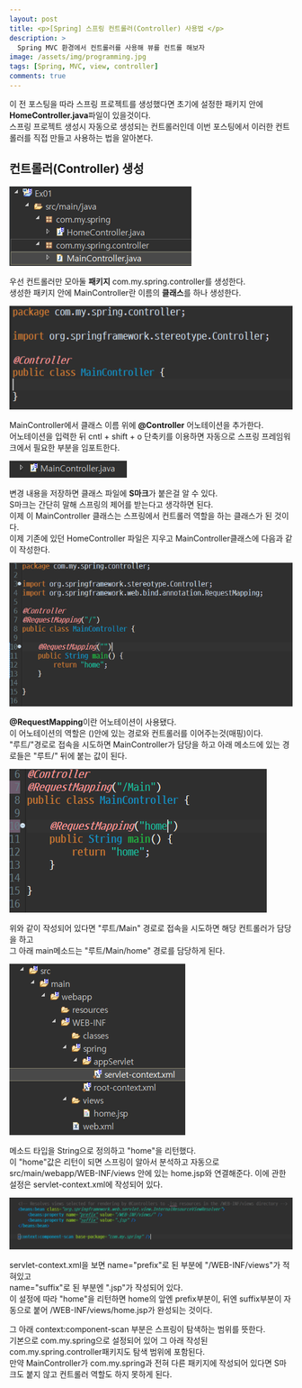 ```yaml
---
layout: post
title: <p>[Spring] 스프링 컨트롤러(Controller) 사용법 </p>
description: >
  Spring MVC 환경에서 컨트롤러를 사용해 뷰를 컨트롤 해보자
image: /assets/img/programming.jpg
tags: [Spring, MVC, view, controller]
comments: true
---
```

<head>
  <link rel="stylesheet" type="text/css" href="../../assets/css/obsidian.css" />
</head>

 이 전 포스팅을 따라 스프링 프로젝트를 생성했다면 초기에 설정한 패키지 안에 **HomeController.java**파일이 있을것이다.<br>
 스프링 프로젝트 생성시 자동으로 생성되는 컨트롤러인데 이번 포스팅에서 이러한 컨트롤러를 직접 만들고 사용하는 법을 알아본다.

## 컨트롤러(Controller) 생성
 
 <img src="/assets/img/spring/controller.png">

 우선 컨트롤러만 모아둘 **패키지** com.my.spring.controller를 생성한다.<br>
 생성한 패키지 안에 MainController란 이름의 **클래스**를 하나 생성한다.

 <img src="/assets/img/spring/controller3.png">

 MainController에서 클래스 이름 위에 **@Controller** 어노테이션을 추가한다.<br>
 어노테이션을 입력한 뒤 cntl + shift + o 단축키를 이용하면 자동으로 스프링 프레임워크에서 필요한 부분을 임포트한다.

 <img src="/assets/img/spring/controller2.png">

 변경 내용을 저장하면 클래스 파일에 **S마크**가 붙은걸 알 수 있다.<br>
 S마크는 간단히 말해 스프링의 제어를 받는다고 생각하면 된다.<br>
 이제 이 MainController 클래스는 스프링에서 컨트롤러 역할을 하는 클래스가 된 것이다.<br>
 이제 기존에 있던 HomeController 파일은 지우고 MainController클래스에 다음과 같이 작성한다.

 <img src="/assets/img/spring/controller4.png">

 **@RequestMapping**이란 어노테이션이 사용됐다.<br>
 이 어노테이션의 역할은 ()안에 있는 경로와 컨트롤러를 이어주는것(매핑)이다.<br>
 "루트/"경로로 접속을 시도하면 MainController가 담당을 하고 아래 메소드에 있는 경로들은 "루트/" 뒤에 붙는 값이 된다.<br>

 <img src="/assets/img/spring/controller5.png">

 위와 같이 작성되어 있다면 "루트/Main" 경로로 접속을 시도하면 해당 컨트롤러가 담당을 하고<br>
 그 아래 main메소드는 "루트/Main/home" 경로를 담당하게 된다.

 <img src="/assets/img/spring/controller6.png">

 메소드 타입을 String으로 정의하고 "home"을 리턴했다.<br>
 이 "home"값은 리턴이 되면 스프링이 알아서 분석하고 자동으로 src/main/webapp/WEB-INF/views 안에 있는 home.jsp와 연결해준다. 이에 관한 설정은 servlet-context.xml에 작성되어 있다.

 <img src="/assets/img/spring/controller7.png">

servlet-context.xml을 보면 name="prefix"로 된 부분에 "/WEB-INF/views"가 적혀있고<br>
name="suffix"로 된 부분엔 ".jsp"가 작성되어 있다.<br>
이 설정에 따라 "home"을 리턴하면 home의 앞엔 prefix부분이, 뒤엔 suffix부분이 자동으로 붙어 /WEB-INF/views/home.jsp가 완성되는 것이다.

그 아래 context:component-scan 부분은 스프링이 탐색하는 범위를 뜻한다.<br>
기본으로 com.my.spring으로 설정되어 있어 그 아래 작성된 com.my.spring.controller패키지도 탐색 범위에 포함된다.<br>
만약 MainController가 com.my.spring과 전혀 다른 패키지에 작성되어 있다면 S마크도 붙지 않고 컨트롤러 역할도 하지 못하게 된다.